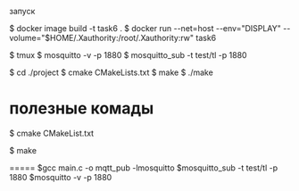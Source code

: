 запуск

$ docker image build -t task6 . 
$ docker run --net=host --env="DISPLAY" --volume="$HOME/.Xauthority:/root/.Xauthority:rw" task6

$ tmux
$ mosquitto -v -p 1880
$ mosquitto_sub -t test/tl -p 1880

$ cd ./project
$ cmake CMakeLists.txt
$ make
$ ./make

полезные комады
==================
$ cmake CMakeList.txt

$ make

=====
$gcc main.c -o mqtt_pub -lmosquitto
$mosquitto_sub -t  test/tl -p 1880
$mosquitto -v -p 1880



